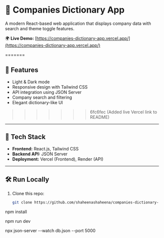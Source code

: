# 📘 Companies Dictionary App

A modern React-based web application that displays company data with search and theme toggle features.

🌍 **Live Demo:** [https://companies-dictionary-app.vercel.app/](https://companies-dictionary-app.vercel.app/)

=======
## 🚀 Features
- Light & Dark mode
- Responsive design with Tailwind CSS
- API integration using JSON Server
- Company search and filtering
- Elegant dictionary-like UI
>>>>>>> 6fc6fec (Added live Vercel link to README)

---

## 🧠 Tech Stack
- **Frontend:** React.js, Tailwind CSS  
- **Backend API:** JSON Server  
- **Deployment:** Vercel (Frontend), Render (API)

---

## 🛠️ Run Locally
1. Clone this repo:
   ```bash
   git clone https://github.com/shaheenashaheena/companies-dictionary-app.git

npm install

npm run dev


npx json-server --watch db.json --port 5000

